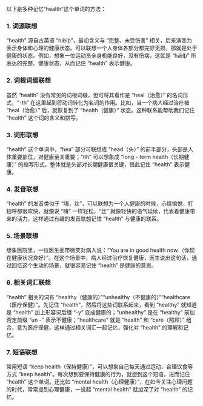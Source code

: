 以下是多种记忆“health”这个单词的方法：
### 1. 词源联想
“health” 源自古英语 “hǣlþ”，最初含义与 “完整、未受伤害” 相关，后来演变为表示身体和心理的健康状态。可以联想一个人身体各部分都完好无损，那就是处于健康的状态。例如，想象一位运动员全身机能良好，没有伤病，这就是 “hǣlþ” 所表达的完整、健康状态，从而记住 “health” 表示健康。

### 2. 词根词缀联想
虽然 “health” 没有常见的词根词缀，但可将其看作是 “heal（治愈）” 的名词形式，“-th” 在这里起到将动词转化为名词的作用。比如，当一个病人经过治疗被 “heal（治愈）” 后，就恢复到了 “health（健康）” 状态。这种联系能帮助我们记住 “health” 这个词的含义和拼写。

### 3. 词形联想
“health” 这个单词中，“hea” 部分可联想成 “head（头）” 的前半部分，头部是人体重要部位，对健康至关重要；“lth” 可以想象成 “long - term health（长期健康）” 的缩写形式，整体就是头部对长期健康很关键，借此记住 “health” 表示健康。

### 4. 发音联想
“health” 的发音类似于 “嗨，丝”，可以联想为一个人健康的时候，心情愉悦，打招呼都很欢快，就像说 “嗨” 一样轻松，“丝” 就像轻快的语气延续，代表着健康带来的活力，这样通过有趣的发音联想记住 “health” 与健康的联系。

### 5. 场景联想
想象医院里，一位医生面带微笑对病人说：“You are in good health now.（你现在健康状况良好）”。在这个场景中，病人经过治疗恢复健康，医生说出这句话，通过回忆这个生动的场景，就很容易记住 “health” 是健康的意思。

### 6. 相关词汇联想
“health” 相关的词有 “healthy（健康的）”“unhealthy（不健康的）”“healthcare（医疗保健）”。先记住 “health”，然后将这些词联系起来，看到 “healthy” 就知道是 “health” 加上形容词后缀 “-y” 变成健康的；“unhealthy” 是在 “healthy” 前加否定前缀 “un -” 表示不健康；“healthcare” 就是 “health” 和 “care（照顾）” 组合，意为医疗保健，这样通过相关词汇一起记忆，强化对 “health” 的理解和记忆。

### 7. 短语联想
常用短语 “keep health（保持健康）”，可以想象自己每天通过运动、合理饮食等方式 “keep health”。每次想到要保持健康的行为，就想到这个短语，进而记住 “health” 这个单词。还比如 “mental health（心理健康）”，在如今关注心理问题的时代，常常提到心理健康，一说起 “mental health” 就加深了对 “health” 的记忆。 